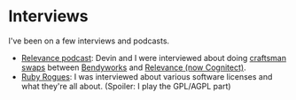 # Interviews

I've been on a few interviews and podcasts.

* [Relevance
  podcast](http://thinkrelevance.com/blog/2012/05/22/thinkrelevance-the-podcast-episode-012-craftsman-swap):
  Devin and I were interviewed about doing [craftsman
  swaps](http://en.wikipedia.org/wiki/Software_craftsmanship) between
  [Bendyworks](http://bendyworks.com) and [Relevance (now
  Cognitect)](http://cognitect.com/).
* [Ruby Rogues](http://rubyrogues.com/075-rr-open-source-licenses/): I was
  interviewed about various software licenses and what they're all about.
  (Spoiler: I play the GPL/AGPL part)
